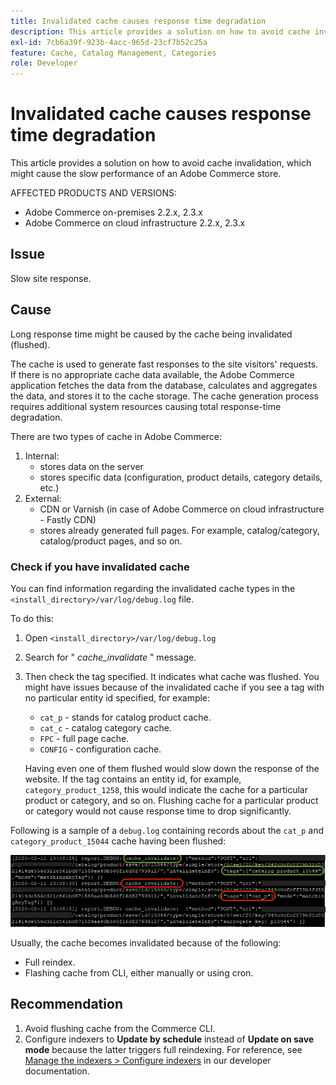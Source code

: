 ```yaml
---
title: Invalidated cache causes response time degradation
description: This article provides a solution on how to avoid cache invalidation, which might cause the slow performance of an Adobe Commerce store.
exl-id: 7cb6a39f-923b-4acc-965d-23cf7b52c25a
feature: Cache, Catalog Management, Categories
role: Developer
---
```

# Invalidated cache causes response time degradation

This article provides a solution on how to avoid cache invalidation, which might cause the slow performance of an Adobe Commerce store.

AFFECTED PRODUCTS AND VERSIONS:

* Adobe Commerce on-premises 2.2.x, 2.3.x
* Adobe Commerce on cloud infrastructure 2.2.x, 2.3.x

## Issue

Slow site response.

## Cause

Long response time might be caused by the cache being invalidated (flushed).

The cache is used to generate fast responses to the site visitors' requests. If there is no appropriate cache data available, the Adobe Commerce application fetches the data from the database, calculates and aggregates the data, and stores it to the cache storage. The cache generation process requires additional system resources causing total response-time degradation.

There are two types of cache in Adobe Commerce:

1. Internal:
    * stores data on the server
    * stores specific data (configuration, product details, category details, etc.)
1. External:
    * CDN or Varnish (in case of Adobe Commerce on cloud infrastructure - Fastly CDN)
    * stores already generated full pages. For example, catalog/category, catalog/product pages, and so on.

### Check if you have invalidated cache

You can find information regarding the invalidated cache types in the `<install_directory>/var/log/debug.log` file.

To do this:

1. Open `<install_directory>/var/log/debug.log`
1. Search for " *cache\_invalidate* " message.
1. Then check the tag specified. It indicates what cache was flushed. You might have issues because of the invalidated cache if you see a tag with no particular entity id specified, for example:
    * `cat_p` - stands for catalog product cache.
    * `cat_c` - catalog category cache.
    * `FPC` - full page cache.
    * `CONFIG` - configuration cache.

    Having even one of them flushed would slow down the response of the website. If the tag contains an entity id, for example, `category_product_1258`, this would indicate the cache for a particular product or category, and so on. Flushing cache for a particular product or category would not cause response time to drop significantly.

Following is a sample of a `debug.log` containing records about the `cat_p` and `category_product_15044` cache having been flushed:

![sample of the debug.log content](assets/debug_log_sample.png)

Usually, the cache becomes invalidated because of the following:

* Full reindex.
* Flashing cache from CLI, either manually or using cron.

## Recommendation

1. Avoid flushing cache from the Commerce CLI.
1. Configure indexers to **Update by schedule** instead of **Update on save mode** because the latter triggers full reindexing. For reference, see [Manage the indexers > Configure indexers](https://experienceleague.adobe.com/en/docs/commerce-operations/configuration-guide/cli/manage-indexers#configure-indexers) in our developer documentation.
